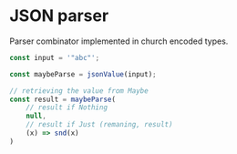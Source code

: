 # JSON parser

Parser combinator implemented in church encoded types.

```typescript
const input = '"abc"';

const maybeParse = jsonValue(input);

// retrieving the value from Maybe
const result = maybeParse(
    // result if Nothing
    null,
    // result if Just (remaning, result)
    (x) => snd(x)
)
```
